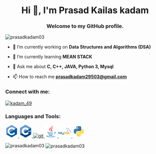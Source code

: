 <h1 align="center">Hi 👋, I'm Prasad Kailas kadam</h1>
<h3 align="center">Welcome to my GitHub profile.</h3>

<p align="left"> <img src="https://komarev.com/ghpvc/?username=prasadkadam03&label=Profile%20views&color=0e75b6&style=flat" alt="prasadkadam03" /> </p>

- 🔭 I’m currently working on **Data Structures and Algorithms (DSA)**

- 🌱 I’m currently learning **MEAN STACK**

- 💬 Ask me about **C, C++, JAVA, Python 3, Mysql**

- 📫 How to reach me **prasadkadam29503@gmail.com**

<h3 align="left">Connect with me:</h3>
<p align="left">
<a href="https://twitter.com/kadam_49" target="blank"><img align="center" src="https://raw.githubusercontent.com/rahuldkjain/github-profile-readme-generator/master/src/images/icons/Social/twitter.svg" alt="kadam_49" height="30" width="40" /></a>
</p>

<h3 align="left">Languages and Tools:</h3>
<p align="left"> <a href="https://www.cprogramming.com/" target="_blank" rel="noreferrer"> <img src="https://raw.githubusercontent.com/devicons/devicon/master/icons/c/c-original.svg" alt="c" width="40" height="40"/> </a> <a href="https://www.w3schools.com/cpp/" target="_blank" rel="noreferrer"> <img src="https://raw.githubusercontent.com/devicons/devicon/master/icons/cplusplus/cplusplus-original.svg" alt="cplusplus" width="40" height="40"/> </a> <a href="https://git-scm.com/" target="_blank" rel="noreferrer"> <img src="https://www.vectorlogo.zone/logos/git-scm/git-scm-icon.svg" alt="git" width="40" height="40"/> </a> <a href="https://www.java.com" target="_blank" rel="noreferrer"> <img src="https://raw.githubusercontent.com/devicons/devicon/master/icons/java/java-original.svg" alt="java" width="40" height="40"/> </a> <a href="https://www.mysql.com/" target="_blank" rel="noreferrer"> <img src="https://raw.githubusercontent.com/devicons/devicon/master/icons/mysql/mysql-original-wordmark.svg" alt="mysql" width="40" height="40"/> </a> <a href="https://www.python.org" target="_blank" rel="noreferrer"> <img src="https://raw.githubusercontent.com/devicons/devicon/master/icons/python/python-original.svg" alt="python" width="40" height="40"/> </a> </p>

<p><img align="left" src="https://github-readme-stats.vercel.app/api/top-langs?username=prasadkadam03&show_icons=true&locale=en&layout=compact" alt="prasadkadam03" /></p>

<p>&nbsp;<img align="center" src="https://github-readme-stats.vercel.app/api?username=prasadkadam03&show_icons=true&locale=en" alt="prasadkadam03" /></p>
